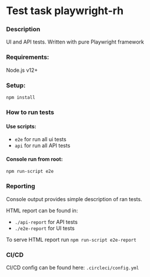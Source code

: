 # Test task playwright-rh
### Description

UI and API tests. Written with pure Playwright framework

### Requirements:

Node.js v12+

### Setup:
```
npm install
```

### How to run tests

#### Use scripts:
- ```e2e``` for run all ui tests
- ```api``` for run all API tests

#### Console run from root:
```
npm run-script e2e
```

### Reporting

Console output provides simple description of ran tests.

HTML report can be found in:
- `./api-report` for API tests
- `./e2e-report` for UI tests

To serve HTML report run `npm run-script e2e-report`

### CI/CD

CI/CD config can be found here: `.circleci/config.yml`